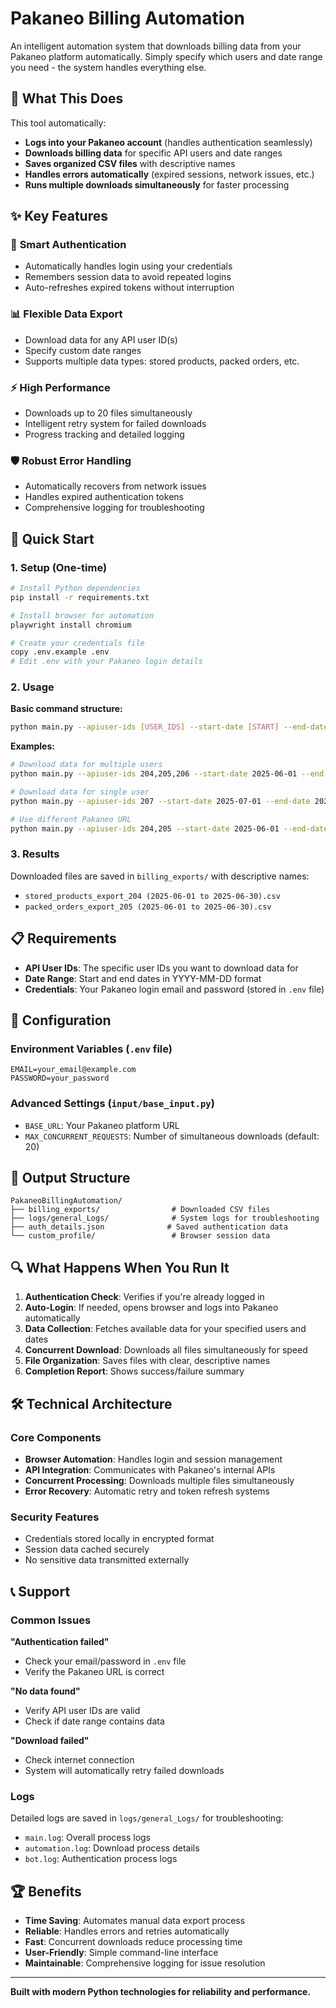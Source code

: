 # Pakaneo Billing Automation

An intelligent automation system that downloads billing data from your Pakaneo platform automatically. Simply specify which users and date range you need - the system handles everything else.

## 🎯 What This Does

This tool automatically:
- **Logs into your Pakaneo account** (handles authentication seamlessly)
- **Downloads billing data** for specific API users and date ranges
- **Saves organized CSV files** with descriptive names
- **Handles errors automatically** (expired sessions, network issues, etc.)
- **Runs multiple downloads simultaneously** for faster processing

## ✨ Key Features

### 🔐 **Smart Authentication**
- Automatically handles login using your credentials
- Remembers session data to avoid repeated logins
- Auto-refreshes expired tokens without interruption

### 📊 **Flexible Data Export**
- Download data for any API user ID(s)
- Specify custom date ranges
- Supports multiple data types: stored products, packed orders, etc.

### ⚡ **High Performance**
- Downloads up to 20 files simultaneously
- Intelligent retry system for failed downloads
- Progress tracking and detailed logging

### 🛡️ **Robust Error Handling**
- Automatically recovers from network issues
- Handles expired authentication tokens
- Comprehensive logging for troubleshooting

## 🚀 Quick Start

### 1. Setup (One-time)

```bash
# Install Python dependencies
pip install -r requirements.txt

# Install browser for automation
playwright install chromium

# Create your credentials file
copy .env.example .env
# Edit .env with your Pakaneo login details
```

### 2. Usage

**Basic command structure:**
```bash
python main.py --apiuser-ids [USER_IDS] --start-date [START] --end-date [END]
```

**Examples:**

```bash
# Download data for multiple users
python main.py --apiuser-ids 204,205,206 --start-date 2025-06-01 --end-date 2025-06-30

# Download data for single user
python main.py --apiuser-ids 207 --start-date 2025-07-01 --end-date 2025-07-15

# Use different Pakaneo URL
python main.py --apiuser-ids 204,205 --start-date 2025-06-01 --end-date 2025-06-30 --base-url https://millerbecker.pakaneo.com
```

### 3. Results

Downloaded files are saved in `billing_exports/` with descriptive names:
- `stored_products_export_204 (2025-06-01 to 2025-06-30).csv`
- `packed_orders_export_205 (2025-06-01 to 2025-06-30).csv`

## 📋 Requirements

- **API User IDs**: The specific user IDs you want to download data for
- **Date Range**: Start and end dates in YYYY-MM-DD format
- **Credentials**: Your Pakaneo login email and password (stored in `.env` file)

## 🔧 Configuration

### Environment Variables (`.env` file)
```env
EMAIL=your_email@example.com
PASSWORD=your_password
```

### Advanced Settings (`input/base_input.py`)
- `BASE_URL`: Your Pakaneo platform URL
- `MAX_CONCURRENT_REQUESTS`: Number of simultaneous downloads (default: 20)

## 📁 Output Structure

```
PakaneoBillingAutomation/
├── billing_exports/                # Downloaded CSV files
├── logs/general_Logs/              # System logs for troubleshooting
├── auth_details.json              # Saved authentication data
└── custom_profile/                 # Browser session data
```

## 🔍 What Happens When You Run It

1. **Authentication Check**: Verifies if you're already logged in
2. **Auto-Login**: If needed, opens browser and logs into Pakaneo automatically
3. **Data Collection**: Fetches available data for your specified users and dates
4. **Concurrent Download**: Downloads all files simultaneously for speed
5. **File Organization**: Saves files with clear, descriptive names
6. **Completion Report**: Shows success/failure summary

## 🛠️ Technical Architecture

### Core Components
- **Browser Automation**: Handles login and session management
- **API Integration**: Communicates with Pakaneo's internal APIs
- **Concurrent Processing**: Downloads multiple files simultaneously
- **Error Recovery**: Automatic retry and token refresh systems

### Security Features
- Credentials stored locally in encrypted format
- Session data cached securely
- No sensitive data transmitted externally

## 📞 Support

### Common Issues

**"Authentication failed"**
- Check your email/password in `.env` file
- Verify the Pakaneo URL is correct

**"No data found"**
- Verify API user IDs are valid
- Check if date range contains data

**"Download failed"**
- Check internet connection
- System will automatically retry failed downloads

### Logs
Detailed logs are saved in `logs/general_Logs/` for troubleshooting:
- `main.log`: Overall process logs
- `automation.log`: Download process details
- `bot.log`: Authentication process logs

## 🏆 Benefits

- **Time Saving**: Automates manual data export process
- **Reliable**: Handles errors and retries automatically  
- **Fast**: Concurrent downloads reduce processing time
- **User-Friendly**: Simple command-line interface
- **Maintainable**: Comprehensive logging for issue resolution

---

**Built with modern Python technologies for reliability and performance.**